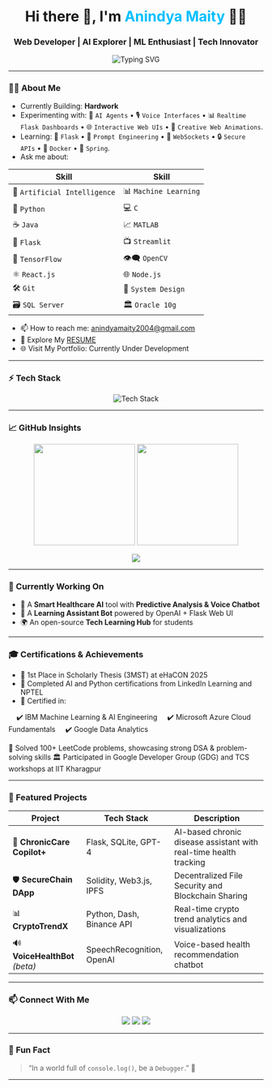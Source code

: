 <!-- 🐙 Welcome To My GitHub Profile 🐙 -->

<h1 align="center">Hi there 👋, I'm <span style="color:#00BFFF;">Anindya Maity</span> 👨‍💻 </h1>
<h3 align="center"> Web Developer | AI Explorer | ML Enthusiast | Tech Innovator</h3>

<p align="center">
  <img src="https://readme-typing-svg.demolab.com?font=Fira+Code&size=24&pause=1000&color=006400&center=true&vCenter=true&width=435&lines=Welcome+to+My+Digital+Space!;Building+Future+Tech+Today" alt="Typing SVG" />
</p>

---

### 🙋‍♂️ About Me

- Currently Building: **Hardwork**
- Experimenting with: 🤖 `AI Agents` • 🎙️ `Voice Interfaces` • 📊 `Realtime Flask Dashboards` • 🌐 `Interactive Web UIs` • 🎨 `Creative Web Animations`.
- Learning: 🧪 `Flask` • 🧠 `Prompt Engineering` • 🔗 `WebSockets` • 🔒 `Secure APIs` • 🐳 `Docker` • 🌿 `Spring`.
- Ask me about:
  
| Skill                                 | Skill                            |
|--------------------------------------|----------------------------------|
| 🤖 `Artificial Intelligence`         | 📊 `Machine Learning`            |
| 🐍 `Python`                          | 💻 `C`                           |
| ☕ `Java`                            | 📈 `MATLAB`                      |
| 🧪 `Flask`                           | 📺 `Streamlit`                   |
| 🔢 `TensorFlow`                      | 👁️‍🗨️ `OpenCV`                   |
| ⚛️ `React.js`                        | 🌐 `Node.js`                     |
| 🛠️ `Git`                            | 🧩 `System Design`               |
| 🗃️ `SQL Server`                     | 🏛️ `Oracle 10g`                 |

- 📫 How to reach me: [anindyamaity2004@gmail.com](mailto:anindyamaity2004@gmail.com)
- 📄 Explore My [RESUME]([https://your-resume-link.com](https://drive.google.com/file/d/1vZUldNMKYTDbJcapcxIeS8u1nxjNxgRm/view?usp=sharing))
- 🌐 Visit My Portfolio: Currently Under Development

---

### ⚡ Tech Stack

<p align="center">
  <img src="https://skillicons.dev/icons?i=python,c,cpp,java,flask,git,github,vscode,linux,postgres,html,css,js,bootstrap" alt="Tech Stack" />
</p>

---

### 📈 GitHub Insights

<p align="center">
  <img src="https://github-readme-stats.vercel.app/api?username=sidhharthashaw&show_icons=true&theme=algolia&rank_icon=github" height="200"/>
  <img src="https://github-readme-streak-stats.herokuapp.com/?user=sidhharthashaw&theme=algolia" height="200"/>
</p>

<p align="center">
  <img src="https://github-profile-summary-cards.vercel.app/api/cards/profile-details?username=sidhharthashaw&theme=tokyonight" />
</p>

---

### 🎯 Currently Working On
- 🔬 A **Smart Healthcare AI** tool with **Predictive Analysis & Voice Chatbot**
- 🧠 A **Learning Assistant Bot** powered by OpenAI + Flask Web UI
- 🌍 An open-source **Tech Learning Hub** for students

---

### 🎓 Certifications & Achievements
- 🥇 1st Place in Scholarly Thesis (3MST) at eHaCON 2025
- 🧠 Completed AI and Python certifications from LinkedIn Learning and NPTEL
- 🧾 Certified in:

    ✔️ IBM Machine Learning & AI Engineering
    ✔️ Microsoft Azure Cloud Fundamentals
    ✔️ Google Data Analytics

🧩 Solved 100+ LeetCode problems, showcasing strong DSA & problem-solving skills
🏛️ Participated in Google Developer Group (GDG) and TCS workshops at IIT Kharagpur

---

### 📂 Featured Projects

| Project | Tech Stack | Description |
|--------|-------------|-------------|
| 🧠 **ChronicCare Copilot+** | Flask, SQLite, GPT-4 | AI-based chronic disease assistant with real-time health tracking |
| 🛡️ **SecureChain DApp** | Solidity, Web3.js, IPFS | Decentralized File Security and Blockchain Sharing |
| 📊 **CryptoTrendX** | Python, Dash, Binance API | Real-time crypto trend analytics and visualizations |
| 🔊 **VoiceHealthBot** *(beta)* | SpeechRecognition, OpenAI | Voice-based health recommendation chatbot |

---

### 📫 Connect With Me

<p align="center">
  <a href="mailto:anindyamaity2004@gmail.com"><img src="https://img.shields.io/badge/email-D14836?style=for-the-badge&logo=gmail&logoColor=white" /></a>
  <a href="https://www.linkedin.com/in/anindya-maity-1744b9258/"><img src="https://img.shields.io/badge/LinkedIn-blue?style=for-the-badge&logo=linkedin&logoColor=white" /></a>
  <a href="https://www.instagram.com/__anindya1__?igsh=MWx4Nzd5cTlvb3Rhcw==" target="_blank"><img src="https://img.shields.io/badge/Instagram-121212?style=for-the-badge&logo=instagram&logoColor=white" /></a>
</p>

---

### 🎉 Fun Fact

> “In a world full of `console.log()`, be a `Debugger`.” 🐞

---

